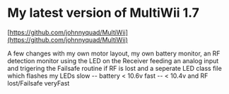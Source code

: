 My latest version of MultiWii 1.7
========================================
[https://github.com/johnnyquad/MultiWii](https://github.com/johnnyquad/MultiWii)

A few changes with my own motor layout, my own battery monitor, an RF detection monitor using the LED on the Receiver feeding an analog input and trigering the Failsafe routine if RF is lost and a seperate LED class file which flashes my LEDs slow -- battery < 10.6v  fast -- < 10.4v and RF lost/Failsafe veryFast  